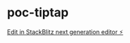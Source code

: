 # poc-tiptap

[Edit in StackBlitz next generation editor ⚡️](https://stackblitz.com/~/github.com/bayuagpr/poc-tiptap)